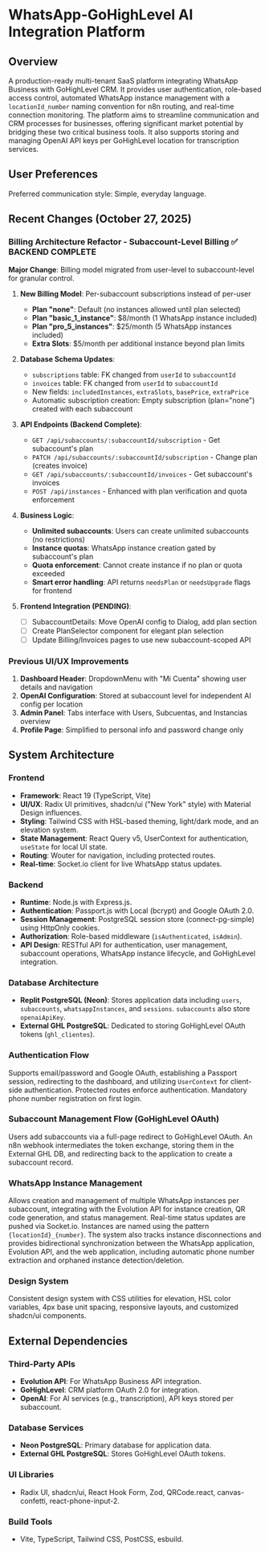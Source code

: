 # WhatsApp-GoHighLevel AI Integration Platform

## Overview
A production-ready multi-tenant SaaS platform integrating WhatsApp Business with GoHighLevel CRM. It provides user authentication, role-based access control, automated WhatsApp instance management with a `locationId_number` naming convention for n8n routing, and real-time connection monitoring. The platform aims to streamline communication and CRM processes for businesses, offering significant market potential by bridging these two critical business tools. It also supports storing and managing OpenAI API keys per GoHighLevel location for transcription services.

## User Preferences
Preferred communication style: Simple, everyday language.

## Recent Changes (October 27, 2025)

### Billing Architecture Refactor - Subaccount-Level Billing ✅ BACKEND COMPLETE
**Major Change**: Billing model migrated from user-level to subaccount-level for granular control.

1. **New Billing Model**: Per-subaccount subscriptions instead of per-user
   - **Plan "none"**: Default (no instances allowed until plan selected)
   - **Plan "basic_1_instance"**: $8/month (1 WhatsApp instance included)
   - **Plan "pro_5_instances"**: $25/month (5 WhatsApp instances included)
   - **Extra Slots**: $5/month per additional instance beyond plan limits
   
2. **Database Schema Updates**:
   - `subscriptions` table: FK changed from `userId` to `subaccountId`
   - `invoices` table: FK changed from `userId` to `subaccountId`
   - New fields: `includedInstances`, `extraSlots`, `basePrice`, `extraPrice`
   - Automatic subscription creation: Empty subscription (plan="none") created with each subaccount

3. **API Endpoints (Backend Complete)**:
   - `GET /api/subaccounts/:subaccountId/subscription` - Get subaccount's plan
   - `PATCH /api/subaccounts/:subaccountId/subscription` - Change plan (creates invoice)
   - `GET /api/subaccounts/:subaccountId/invoices` - Get subaccount's invoices
   - `POST /api/instances` - Enhanced with plan verification and quota enforcement

4. **Business Logic**:
   - **Unlimited subaccounts**: Users can create unlimited subaccounts (no restrictions)
   - **Instance quotas**: WhatsApp instance creation gated by subaccount's plan
   - **Quota enforcement**: Cannot create instance if no plan or quota exceeded
   - **Smart error handling**: API returns `needsPlan` or `needsUpgrade` flags for frontend

5. **Frontend Integration (PENDING)**:
   - [ ] SubaccountDetails: Move OpenAI config to Dialog, add plan section
   - [ ] Create PlanSelector component for elegant plan selection
   - [ ] Update Billing/Invoices pages to use new subaccount-scoped API

### Previous UI/UX Improvements
1. **Dashboard Header**: DropdownMenu with "Mi Cuenta" showing user details and navigation
2. **OpenAI Configuration**: Stored at subaccount level for independent AI config per location
3. **Admin Panel**: Tabs interface with Users, Subcuentas, and Instancias overview
4. **Profile Page**: Simplified to personal info and password change only

## System Architecture

### Frontend
- **Framework**: React 19 (TypeScript, Vite)
- **UI/UX**: Radix UI primitives, shadcn/ui ("New York" style) with Material Design influences.
- **Styling**: Tailwind CSS with HSL-based theming, light/dark mode, and an elevation system.
- **State Management**: React Query v5, UserContext for authentication, `useState` for local UI state.
- **Routing**: Wouter for navigation, including protected routes.
- **Real-time**: Socket.io client for live WhatsApp status updates.

### Backend
- **Runtime**: Node.js with Express.js.
- **Authentication**: Passport.js with Local (bcrypt) and Google OAuth 2.0.
- **Session Management**: PostgreSQL session store (connect-pg-simple) using HttpOnly cookies.
- **Authorization**: Role-based middleware (`isAuthenticated`, `isAdmin`).
- **API Design**: RESTful API for authentication, user management, subaccount operations, WhatsApp instance lifecycle, and GoHighLevel integration.

### Database Architecture
-   **Replit PostgreSQL (Neon)**: Stores application data including `users`, `subaccounts`, `whatsappInstances`, and `sessions`. `subaccounts` also store `openaiApiKey`.
-   **External GHL PostgreSQL**: Dedicated to storing GoHighLevel OAuth tokens (`ghl_clientes`).

### Authentication Flow
Supports email/password and Google OAuth, establishing a Passport session, redirecting to the dashboard, and utilizing `UserContext` for client-side authentication. Protected routes enforce authentication. Mandatory phone number registration on first login.

### Subaccount Management Flow (GoHighLevel OAuth)
Users add subaccounts via a full-page redirect to GoHighLevel OAuth. An n8n webhook intermediates the token exchange, storing them in the External GHL DB, and redirecting back to the application to create a subaccount record.

### WhatsApp Instance Management
Allows creation and management of multiple WhatsApp instances per subaccount, integrating with the Evolution API for instance creation, QR code generation, and status management. Real-time status updates are pushed via Socket.io. Instances are named using the pattern `{locationId}_{number}`. The system also tracks instance disconnections and provides bidirectional synchronization between the WhatsApp application, Evolution API, and the web application, including automatic phone number extraction and orphaned instance detection/deletion.

### Design System
Consistent design system with CSS utilities for elevation, HSL color variables, 4px base unit spacing, responsive layouts, and customized shadcn/ui components.

## External Dependencies

### Third-Party APIs
-   **Evolution API**: For WhatsApp Business API integration.
-   **GoHighLevel**: CRM platform OAuth 2.0 for integration.
-   **OpenAI**: For AI services (e.g., transcription), API keys stored per subaccount.

### Database Services
-   **Neon PostgreSQL**: Primary database for application data.
-   **External GHL PostgreSQL**: Stores GoHighLevel OAuth tokens.

### UI Libraries
-   Radix UI, shadcn/ui, React Hook Form, Zod, QRCode.react, canvas-confetti, react-phone-input-2.

### Build Tools
-   Vite, TypeScript, Tailwind CSS, PostCSS, esbuild.